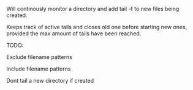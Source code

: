Will continously monitor a directory and add tail -f to new files being created.

Keeps track of active tails and closes old one before starting new ones, provided the max amount of tails have been reached.

TODO: 

Exclude filename patterns

Include filename patterns

Dont tail a new directory if created
